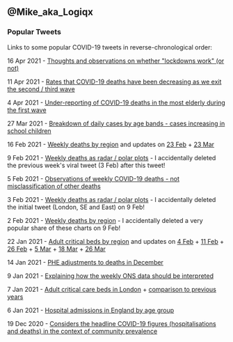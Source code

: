 ## @Mike_aka_Logiqx

### Popular Tweets

Links to some popular COVID-19 tweets in reverse-chronological order:

16 Apr 2021 - [Thoughts and observations on whether "lockdowns work" (or not)](https://twitter.com/Mike_aka_Logiqx/status/1382958431552876545?s=20)

11 Apr 2021 - [Rates that COVID-19 deaths have been decreasing as we exit the second / third wave](https://twitter.com/Mike_aka_Logiqx/status/1381175166508621825?s=20)

4 Apr 2021 - [Under-reporting of COVID-19 deaths in the most elderly during the first wave](https://twitter.com/Mike_aka_Logiqx/status/1378639743978762241?s=20)

27 Mar 2021 - [Breakdown of daily cases by age bands - cases increasing in school children](https://twitter.com/Mike_aka_Logiqx/status/1375762237600727040?s=20)

16 Feb 2021 - [Weekly deaths by region](https://twitter.com/Mike_aka_Logiqx/status/1361648140105957377?s=20) and updates on [23 Feb](https://twitter.com/Mike_aka_Logiqx/status/1364168915606249473?s=20) + [23 Mar](https://twitter.com/Mike_aka_Logiqx/status/1374386415216173066?s=20)

9 Feb 2021 - [Weekly deaths as radar / polar plots](https://twitter.com/Mike_aka_Logiqx/status/1359097004723482626?s=20) - I accidentally deleted the previous week's viral tweet (3 Feb) after this tweet!

5 Feb 2021 - [Observations of weekly COVID-19 deaths - not misclassification of other deaths](https://twitter.com/Mike_aka_Logiqx/status/1357646891220099076?s=20)

3 Feb 2021 - [Weekly deaths as radar / polar plots](https://twitter.com/Mike_aka_Logiqx/status/1357024303238307842) - I accidentally deleted the initial tweet (London, SE and East) on 9 Feb!

2 Feb 2021 - [Weekly deaths by region](https://twitter.com/Mike_aka_Logiqx/status/1356544215229075456?s=20) - I accidentally deleted a very popular share of these charts on 9 Feb!

22 Jan 2021 - [Adult critical beds by region](https://twitter.com/Mike_aka_Logiqx/status/1352541529173327873?s=20) and updates on [4 Feb](https://twitter.com/Mike_aka_Logiqx/status/1357275609827844096?s=20) + [11 Feb](https://twitter.com/Mike_aka_Logiqx/status/1359903960019173387?s=20) + [26 Feb](https://twitter.com/Mike_aka_Logiqx/status/1365356856261107712?s=20) + [5 Mar](https://twitter.com/Mike_aka_Logiqx/status/1367761339171696648?s=20) + [18 Mar](https://twitter.com/Mike_aka_Logiqx/status/1372615847328370690?s=20) + [26 Mar](https://twitter.com/Mike_aka_Logiqx/status/1375529985734246403?s=20)

14 Jan 2021 - [PHE adjustments to deaths in December](https://twitter.com/Mike_aka_Logiqx/status/1349728425963970569?s=20)

9 Jan 2021 - [Explaining how the weekly ONS data should be interpreted](https://twitter.com/Mike_aka_Logiqx/status/1347912839479128064?s=20)

7 Jan 2021 - [Adult critical care beds in London](https://twitter.com/Mike_aka_Logiqx/status/1347327130208710656?s=20) + [comparison to previous years](https://twitter.com/Mike_aka_Logiqx/status/1347533215314173952?s=20)

6 Jan 2021 - [Hospital admissions in England by age group](https://twitter.com/Mike_aka_Logiqx/status/1346898507978911745?s=20)

19 Dec 2020 - [Considers the headline COVID-19 figures (hospitalisations and deaths) in the context of community prevalence](https://twitter.com/Mike_aka_Logiqx/status/1340225714319224834?s=20)

